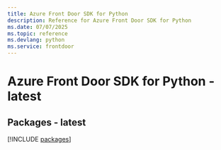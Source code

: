 ```yaml
---
title: Azure Front Door SDK for Python
description: Reference for Azure Front Door SDK for Python
ms.date: 07/07/2025
ms.topic: reference
ms.devlang: python
ms.service: frontdoor
---
```

# Azure Front Door SDK for Python - latest
## Packages - latest
[!INCLUDE [packages](front-door-index.md)]